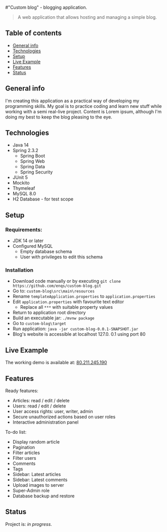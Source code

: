 #"Custom blog" - blogging application.

> A web application that allows hosting and managing a simple blog.
    
## Table of contents
* [General info](#general-info)
* [Technologies](#technologies)
* [Setup](#setup)
* [Live Example](#live-example)
* [Features](#features)
* [Status](#status)

## General info
I'm creating this application as a practical way of developing my programming skills.
My goal is to practice coding and learn new stuff while working with a semi real-live project. Content is Lorem ipsum, although I'm doing my best to keep the blog pleasing to the eye.

## Technologies
* Java 14
* Spring 2.3.2
    * Spring Boot
    * Spring Web
    * Spring Data
    * Spring Security
* JUnit 5
* Mockito
* Thymeleaf
* MySQL 8.0
* H2 Database - for test scope

## Setup

### Requirements:
* JDK 14 or later
* Configured MySQL
    * Empty database schema
    * User with privileges to edit this schema

### Installation
* Download code manually or by executing `git clone https://github.com/enqs/custom-blog.git`
* Go to: `custom-blog\src\main\resources`
* Rename `templateApplication.properties` to `application.properties`
* Edit `application.properties` with favourite text editor
    * Replace all `***` with suitable property values
* Return to application root directory
* Build an executable jar: `./mvnw package`
* Go to `custom-blog\target`
* Run application: `java -jar custom-blog-0.0.1-SNAPSHOT.jar`
* Blog's website is accessible at localhost 127.0. 0.1 using port 80
 

## Live Example
The working demo is available at: [80.211.245.190](80.211.245.190)

## Features
Ready features:
* Articles: read / edit / delete 
* Users: read / edit / delete 
* User access rights: user, writer, admin
* Secure unauthorized actions based on user roles 
* Interactive administration panel

To-do list:
* Display random article
* Pagination
* Filter articles
* Filter users
* Comments
* Tags
* Sidebar: Latest articles
* Sidebar: Latest comments
* Upload images to server
* Super-Admin role
* Database backup and restore

## Status
Project is: _in progress_.


